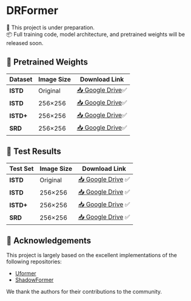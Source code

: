 # DRFormer

🚧 This project is under preparation.  
📦 Full training code, model architecture, and pretrained weights will be released soon.

## 🧠 Pretrained Weights

| Dataset    | Image Size     | Download Link                                                                                             |
|------------|----------------|-----------------------------------------------------------------------------------------------------------|
| **ISTD**   | Original       | [📥 Google Drive](https://drive.google.com/file/d/1kQBcl4_gCelqve34vjtu8uI1C_5I6AD1/view?usp=drive_link)✅ |
| **ISTD**   | 256×256        | [📥 Google Drive](https://drive.google.com/file/d/1SwAP4u5_DMeQJ-nPcx4gQ6aoZL8OPaoH/view?usp=drive_link)✅ |
| **ISTD+**  | 256×256        | [📥 Google Drive](https://drive.google.com/file/d/1jHw1XZfMuSzRJVytWTp3o4rc5TvxPPK9/view?usp=drive_link)✅ |
| **SRD**    | 256×256        | [📥 Google Drive](https://drive.google.com/file/d/1rHDJXSBy3y-zgqpfXqm8lR5aaNAJUSjY/view?usp=drive_link)✅ |

## 🧪 Test Results

| Test Set   | Image Size     | Download Link                                                                                              |
|------------|----------------|------------------------------------------------------------------------------------------------------------|
| **ISTD**   | Original       | [📥 Google Drive](https://drive.google.com/file/d/1OxKywcP3_eiO4nTJXjvtsh_yBOBh1kov/view?usp=drive_link) ✅ |
| **ISTD**   | 256×256        | [📥 Google Drive](https://drive.google.com/file/d/1G3xK3kEBrskZ4n5W1dBNT3zigWQTQXVh/view?usp=drive_link) ✅ |
| **ISTD+**  | 256×256        | [📥 Google Drive](https://drive.google.com/file/d/1ff_gRZJeQHuqfRERCw6zJGJMJIj6MeVZ/view?usp=drive_link) ✅ |
| **SRD**    | 256×256        | [📥 Google Drive](https://drive.google.com/file/d/1byn-co8qswuTJIqfp5YLYWsbl93oNcEa/view?usp=drive_link) ✅ |

## 🙏 Acknowledgements

This project is largely based on the excellent implementations of the following repositories:

- [Uformer](https://github.com/ZhendongWang6/Uformer)
- [ShadowFormer](https://github.com/GuoLanqing/ShadowFormer)

We thank the authors for their contributions to the community.


